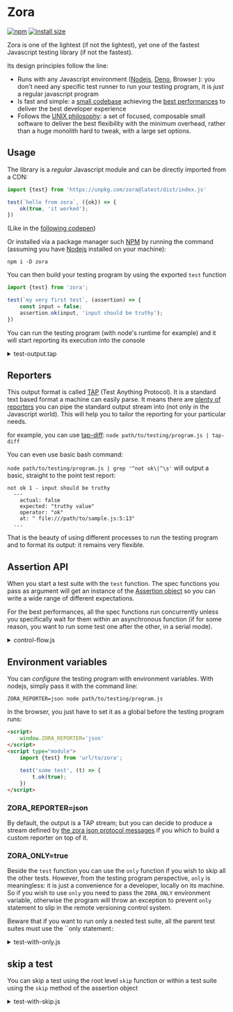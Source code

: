 # Zora

[![npm](https://badgen.net/npm/v/zora)](https://www.npmjs.com/package/zora)
[![install size](https://badgen.net/packagephobia/install/zora)](https://packagephobia.now.sh/result?p=zora)

Zora is one of the lightest (if not the lightest), yet one of the fastest Javascript testing library (if not the fastest). 

Its design principles follow the line:

* Runs with any Javascript environment ([Nodejs](https://nodejs.org/en/), [Deno](https://deno.land/), Browser ): you don't need any specific test runner to run your testing program, it is _just_ a regular javascript program
* Is fast and simple: a [small codebase](https://packagephobia.com/result?p=zora) achieving the [best performances](../perfs) to deliver the best developer experience
* Follows the [UNIX philosophy](https://en.wikipedia.org/wiki/Unix_philosophy): a set of focused, composable small software to deliver the best flexibility with the minimum overhead, rather than a huge monolith hard to tweak, with a large set options.

## Usage

The library is a _regular_ Javascript module and can be directly imported from a CDN:

```Javascript
import {test} from 'https://unpkg.com/zora@latest/dist/index.js'

test(`hello from zora`, ({ok}) => {
    ok(true, 'it worked');
})
```

(Like in the [following codepen](https://codepen.io/lorenzofox3/pen/LYWOaYV?editors=1111))

Or installed via a package manager such [NPM](https://www.npmjs.com/) by running the command (assuming you have [Nodejs](https://nodejs.org/en/) installed on your machine):

``npm i -D zora``

You can then build your testing program by using the exported ``test`` function

```Javascript
import {test} from 'zora';

test(`my very first test`, (assertion) => {
    const input = false;
    assertion.ok(input, 'input should be truthy');
})

```

You can run the testing program (with node's runtime for example) and it will start reporting its execution into the console 

<details>
    <summary>test-output.tap</summary>

```TAP
TAP version 13
# my very first test
not ok 1 - input should be truthy
  ---
    actual: false
    expected: "truthy value"
    operator: "ok"
    at: " file:///path/to/sample.js:5:13"
  ...

1..1
# tests 1
# pass  0
# fail  1
# skip  0

```

</details>

## Reporters

This output format is called [TAP](https://testanything.org/tap-version-13-specification.html) (Test Anything Protocol). It is a standard text based format a machine can easily parse. It means there are [plenty of reporters](https://www.npmjs.com/search?q=tap%20reporter) you can pipe the standard output stream into (not only in the Javascript world). This will help you to tailor the reporting for your particular needs.

for example, you can use [tap-diff](https://www.npmjs.com/package/tap-diff):
``node path/to/testing/program.js | tap-diff``

You can even use basic bash command:

``node path/to/testing/program.js | grep '^not ok\|^\s'`` will output a basic, straight to the point test report:

```
not ok 1 - input should be truthy
  ---
    actual: false
    expected: "truthy value"
    operator: "ok"
    at: " file:///path/to/sample.js:5:13"
  ...
```

That is the beauty of using different processes to run the testing program and to format its output: it remains very flexible.

## Assertion API

When you start a test suite with the ``test`` function. The spec functions you pass as argument will get an instance of the [Assertion object](../assert) so you can write a wide range of different expectations.

For the best performances, all the spec functions run concurrently unless you specifically wait for them within an asynchronous function (if for some reason, you want to run some test one after the other, in a serial mode).

<details>
    <summary>control-flow.js</summary>

```Javascript
import {test} from 'zora';

let state = 0;

test('test 1', t => {
    t.ok(true);
    state++;
});

test('test 2', t => {
    //Maybe yes maybe no, you have no guarantee ! In this case it will work as everything is sync
    t.equal(state, 1);
});

//Same thing here even in nested tests
test('grouped', t => {
    let state = 0;

    t.test('test 1', t => {
        t.ok(true);
        state++;
    });

    t.test('test 2', t => {
        //Maybe yes maybe no, you have no guarantee ! In this case it will work as everything is sync
        t.equal(state, 1);
    });
});

//And
test('grouped', t=>{
    let state = 0;

    t.test('test 1', async t=>{
        t.ok(true);
        await wait(100);
        state++;
    });

    test('test 2', t=>{
        t.equal(state, 0, 'see the old state value as it will have started to run before test 1 is done');
    });
});

//But
test('grouped', async t => {
    let state = 0;

    //specifically WAIT for the end of this test before moving on !
    await t.test('test 1', async t => {
        t.ok(true);
        await wait(100);
        state++;
    });

    test('test 2', t => {
        t.equal(state, 1, 'see the updated value!');
    });
});
```

</details>


## Environment variables

You can _configure_ the testing program with environment variables. With nodejs, simply pass it with the command line:

``ZORA_REPORTER=json node path/to/testing/program.js``

In the browser, you just have to set it as a global before the testing program runs:

```HTML
<script>
    window.ZORA_REPORTER='json'
</script>
<script type="module">
    import {test} from 'url/to/zora';
    
    test('some test', (t) => {
        t.ok(true);
    })
</script>
```

### ZORA_REPORTER=json

By default, the output is a TAP stream; but you can decide to produce a stream defined by [the zora json protocol messages](../reporters) if you which to build a custom reporter on top of it.

### ZORA_ONLY=true

Beside the ``test`` function you can use the ``only`` function if you wish to skip all the other tests. However, from the testing program perspective, ``only`` is meaningless: it is just a convenience for a developer, locally on its machine.  
So if you wish to use ``only`` you need to pass the ``ZORA_ONLY`` environment variable, otherwise the program will throw an exception to prevent ``only`` statement to slip in the remote versioning control system.

Beware that if you want to run only a nested test suite, all the parent test suites must use the ``only statement`:`

<details>
    <summary>test-with-only.js</summary>

```Javascript
import {only, test} from 'zora';

test('will be skipped', t => {
    t.ok(false);
})

only('some test', t => {
 
    // will be skipped as well
    t.test('some nested test', t => {
        t.ok(false);
    });
    
    // will run
    t.only('some other nested test', t => {
        t.ok(true);
    });
});
```

</details>

## skip a test

You can skip a test using the root level ``skip`` function or within a test suite using the ``skip`` method of the assertion object

<details>
    <summary>test-with-skip.js</summary>

```Javascript
import {skip, test} from 'zora';

skip('will be skipped', t => {
    t.ok(false);
})

test('some test', t => {
 
    // will be skipped as well
    t.skip('some nested test', t => {
        t.ok(false);
    });
    
    // will run
    t.test('some other nested test', t => {
        t.ok(true);
    });
});
```

</details>




